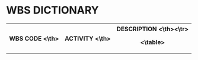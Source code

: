 # **WBS DICTIONARY**
<table>
<tr><th> WBS CODE <\th><th> ACTIVITY <\th><th> DESCRIPTION <\th><\tr>


<\table>
